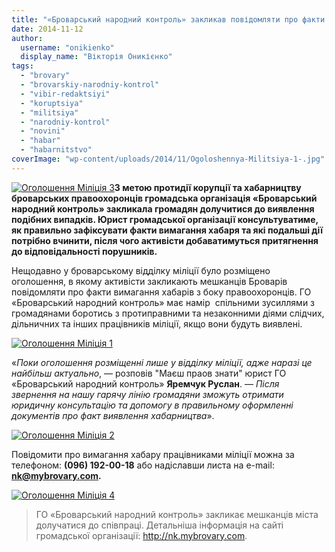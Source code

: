 ```yaml
---
title: "«Броварський народний контроль» закликав повідомляти про факти вимагання хабарів міліціянтами"
date: 2014-11-12
author: 
  username: "onikienko"
  display_name: "Вікторія Оникієнко"
tags: 
  - "brovary"
  - "brovarskiy-narodniy-kontrol"
  - "vibir-redaktsiyi"
  - "koruptsiya"
  - "militsiya"
  - "narodniy-kontrol"
  - "novini"
  - "habar"
  - "habarnitstvo"
coverImage: "wp-content/uploads/2014/11/Ogoloshennya-Militsiya-1-.jpg"
---
```


[![Оголошення Міліція 3](https://mpz.brovary.org/wp-content/uploads/2014/11/Ogoloshennya-Militsiya-3.jpg)](https://mpz.brovary.org/wp-content/uploads/2014/11/Ogoloshennya-Militsiya-3.jpg)**З метою протидії корупції та хабарництву броварських правоохоронців громадська організація «Броварський народний контроль» закликала громадян долучитися до виявлення подібних випадків. Юрист громадської організації консультуватиме, як правильно зафіксувати факти вимагання хабаря та які подальші дії потрібно вчинити, після чого активісти добаватимуться притягнення до відповідальності порушників.**

Нещодавно у броварському відділку міліції було розміщено оголошення, в якому активісти закликають мешканців Броварів повідомляти про факти вимагання хабарів з боку правоохоронців. ГО «Броварський народний контроль» має намір  спільними зусиллями з громадянами боротись з протиправними та незаконними діями слідчих, дільничних та інших працівників міліції, якщо вони будуть виявлені.

[![Оголошення Міліція 1](https://mpz.brovary.org/wp-content/uploads/2014/11/Ogoloshennya-Militsiya-1.jpg)](https://mpz.brovary.org/wp-content/uploads/2014/11/Ogoloshennya-Militsiya-1.jpg)

«_Поки оголошення розміщенні лише у відділку міліції, адже наразі це найбільш актуально_, — розповів "Маєш праов знати" юрист ГО «Броварський народний контроль» **Яремчук Руслан**. — _Після звернення на нашу гарячу лінію громадяни зможуть отримати юридичну консультацію та допомогу в правильному оформленні документів про факт виявлення хабарництва_».

[![Оголошення Міліція 2](https://mpz.brovary.org/wp-content/uploads/2014/11/Ogoloshennya-Militsiya-2.jpg)](https://mpz.brovary.org/wp-content/uploads/2014/11/Ogoloshennya-Militsiya-2.jpg)

Повідомити про вимагання хабару працівниками міліції можна за телефоном: **(096) 192-00-18** або надіславши листа на e-mail: **nk@mybrovary.com.**

[![Оголошення Міліція 4](https://mpz.brovary.org/wp-content/uploads/2014/11/Ogoloshennya-Militsiya-4.jpg)](https://mpz.brovary.org/wp-content/uploads/2014/11/Ogoloshennya-Militsiya-4.jpg)

> ГО «Броварський народний контроль» закликає мешканців міста долучатися до співпраці. Детальніша інформація на сайті громадської організації: http://nk.mybrovary.com.
